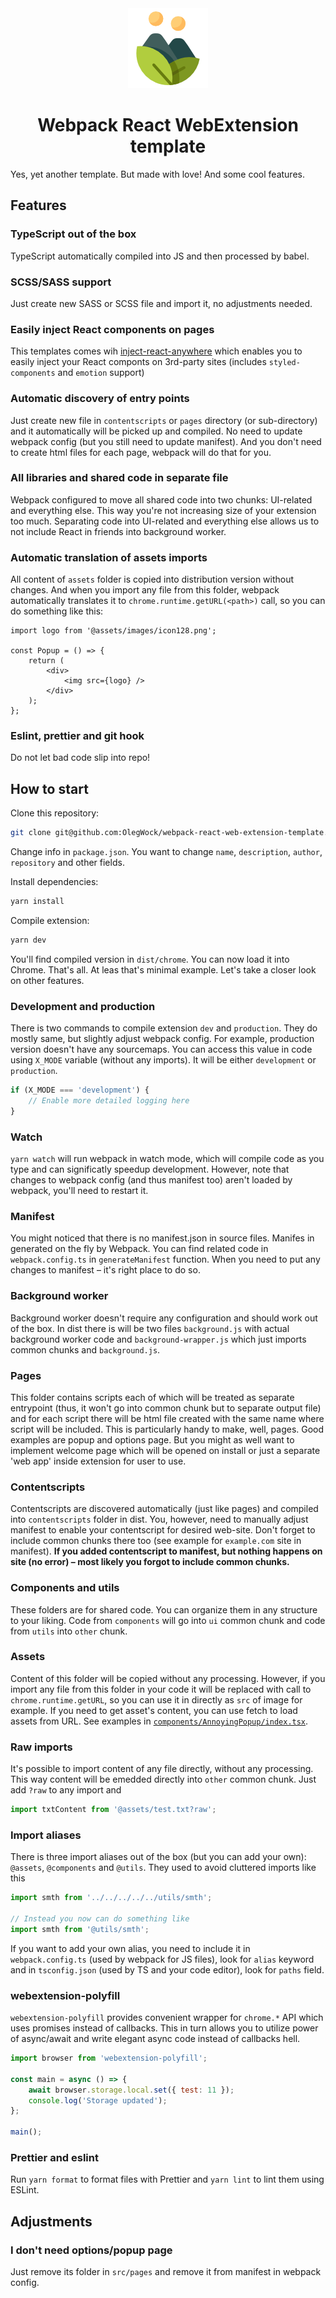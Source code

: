 <div align="center">
  <img src="src/assets/images/icon128.png" />   
</div>
<h1 align="center">
  Webpack React WebExtension template
</h1>

Yes, yet another template. But made with love! And some cool features.

## Features

### TypeScript out of the box

TypeScript automatically compiled into JS and then processed by babel.

### SCSS/SASS support

Just create new SASS or SCSS file and import it, no adjustments needed.

### Easily inject React components on pages

This templates comes wih [inject-react-anywhere](https://github.com/OlegWock/inject-react-anywhere) which enables you to easily inject your React componts on 3rd-party sites (includes `styled-components` and `emotion` support)

### Automatic discovery of entry points

Just create new file in `contentscripts` or `pages` directory (or sub-directory) and it automatically will be picked up and compiled. No need to update webpack config (but you still need to update manifest). And you don't need to create html files for each page, webpack will do that for you.

### All libraries and shared code in separate file

Webpack configured to move all shared code into two chunks: UI-related and everything else. This way you're not increasing size of your extension too much. Separating code into UI-related and everything else allows us to not include React in friends into background worker.

### Automatic translation of assets imports

All content of `assets` folder is copied into distribution version without changes. And when you import any file from this folder, webpack automatically translates it to `chrome.runtime.getURL(<path>)` call, so you can do something like this:

```tsx
import logo from '@assets/images/icon128.png';

const Popup = () => {
    return (
        <div>
            <img src={logo} />
        </div>
    );
};
```

### Eslint, prettier and git hook

Do not let bad code slip into repo!

## How to start

Clone this repository:

```bash
git clone git@github.com:OlegWock/webpack-react-web-extension-template.git project-name
```

Change info in `package.json`. You want to change `name`, `description`, `author`, `repository` and other fields.

Install dependencies:

```bash
yarn install
```

Compile extension:

```bash
yarn dev
```

You'll find compiled version in `dist/chrome`. You can now load it into Chrome. That's all. At leas that's minimal example. Let's take a closer look on other features.

### Development and production

There is two commands to compile extension `dev` and `production`. They do mostly same, but slightly adjust webpack config. For example, production version doesn't have any sourcemaps. You can access this value in code using `X_MODE` variable (without any imports). It will be either `development` or `production`.

```javascript
if (X_MODE === 'development') {
    // Enable more detailed logging here
}
```

### Watch

`yarn watch` will run webpack in watch mode, which will compile code as you type and can significatly speedup development. However, note that changes to webpack config (and thus manifest too) aren't loaded by webpack, you'll need to restart it.

### Manifest

You might noticed that there is no manifest.json in source files. Manifes in generated on the fly by Webpack. You can find related code in `webpack.config.ts` in `generateManifest` function. When you need to put any changes to manifest – it's right place to do so.

### Background worker

Background worker doesn't require any configuration and should work out of the box. In dist there is will be two files `background.js` with actual background worker code and `background-wrapper.js` which just imports common chunks and `background.js`.

### Pages

This folder contains scripts each of which will be treated as separate entrypoint (thus, it won't go into common chunk but to separate output file) and for each script there will be html file created with the same name where script will be included. This is particularly handy to make, well, pages. Good examples are popup and options page. But you might as well want to implement welcome page which will be opened on install or just a separate 'web app' inside extension for user to use.

### Contentscripts

Contentscripts are discovered automatically (just like pages) and compiled into `contentscripts` folder in dist. You, however, need to manually adjust manifest to enable your contentscript for desired web-site. Don't forget to include common chunks there too (see example for `example.com` site in manifest). **If you added contentscript to manifest, but nothing happens on site (no error) – most likely you forgot to include common chunks.**

### Components and utils

These folders are for shared code. You can organize them in any structure to your liking. Code from `components` will go into `ui` common chunk and code from `utils` into `other` chunk.

### Assets

Content of this folder will be copied without any processing. However, if you import any file from this folder in your code it will be replaced with call to `chrome.runtime.getURL`, so you can use it in directly as `src` of image for example. If you need to get asset's content, you can use fetch to load assets from URL. See examples in [`components/AnnoyingPopup/index.tsx`](src/components/AnnoyingPopup/index.tsx).

### Raw imports

It's possible to import content of any file directly, without any processing. This way content will be emedded directly into `other` common chunk. Just add `?raw` to any import and

```js
import txtContent from '@assets/test.txt?raw';
```

### Import aliases

There is three import aliases out of the box (but you can add your own): `@assets`, `@components` and `@utils`. They used to avoid cluttered imports like this

```js
import smth from '../../../../../utils/smth';

// Instead you now can do something like
import smth from '@utils/smth';
```

If you want to add your own alias, you need to include it in `webpack.config.ts` (used by webpack for JS files), look for `alias` keyword and in `tsconfig.json` (used by TS and your code editor), look for `paths` field.

### webextension-polyfill

`webextension-polyfill` provides convenient wrapper for `chrome.*` API which uses promises instead of callbacks. This in turn allows you to utilize power of async/await and write elegant async code instead of callbacks hell.

```js
import browser from 'webextension-polyfill';

const main = async () => {
    await browser.storage.local.set({ test: 11 });
    console.log('Storage updated');
};

main();
```

### Prettier and eslint

Run `yarn format` to format files with Prettier and `yarn lint` to lint them using ESLint.

## Adjustments

### I don't need options/popup page

Just remove its folder in `src/pages` and remove it from manifest in webpack config.
